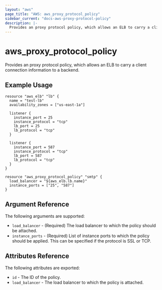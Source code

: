 ```yaml
---
layout: "aws"
page_title: "AWS: aws_proxy_protocol_policy"
sidebar_current: "docs-aws-proxy-protocol-policy"
description: |-
  Provides an proxy protocol policy, which allows an ELB to carry a client connection information to a backend.
---
```


# aws\_proxy\_protocol\_policy

Provides an proxy protocol policy, which allows an ELB to carry a client connection information to a backend.

## Example Usage

```
resource "aws_elb" "lb" {
  name = "test-lb"
  availability_zones = ["us-east-1a"]

  listener {
    instance_port = 25
    instance_protocol = "tcp"
    lb_port = 25
    lb_protocol = "tcp"
  }

  listener {
    instance_port = 587
    instance_protocol = "tcp"
    lb_port = 587
    lb_protocol = "tcp"
  }
}

resource "aws_proxy_protocol_policy" "smtp" {
  load_balancer = "${aws_elb.lb.name}"
  instance_ports = ["25", "587"]
}
```

## Argument Reference

The following arguments are supported:

* `load_balancer` - (Required) The load balancer to which the policy
  should be attached.
* `instance_ports` - (Required) List of instance ports to which the policy
  should be applied. This can be specified if the protocol is SSL or TCP.

## Attributes Reference

The following attributes are exported:

* `id` - The ID of the policy.
* `load_balancer` - The load balancer to which the policy is attached.
